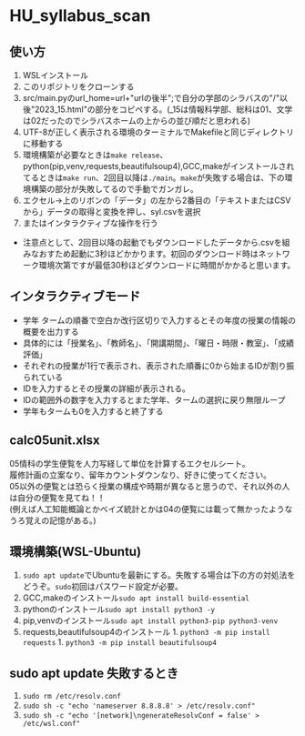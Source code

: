 # HU_syllabus_scan
## 使い方
  1. WSLインストール
  1. このリポジトリをクローンする
  1. src/main.pyのurl_home=url+"urlの後半";で自分の学部のシラバスの"/"以後"2023_15.html"の部分をコピペする。(_15は情報科学部、総科は01、文学は02だったのでシラバスホームの上からの並び順だと思われる)
  1. UTF-8が正しく表示される環境のターミナルでMakefileと同じディレクトリに移動する
  1. 環境構築が必要なときは`make release`、python(pip,venv,requests,beautifulsoup4),GCC,makeがインストールされてるときは`make run`、2回目以降は`./main`。`make`が失敗する場合は、下の環境構築の部分が失敗してるので手動でガンガレ。
  1. エクセル->上のリボンの「データ」の左から2番目の「テキストまたはCSVから」データの取得と変換を押し、syl.csvを選択
  1. またはインタラクティブな操作を行う
  + 注意点として、2回目以降の起動でもダウンロードしたデータから.csvを組みなおすため起動に3秒ほどかかります。初回のダウンロード時はネットワーク環境次第ですが最低30秒ほどダウンロードに時間がかかると思います。
## インタラクティブモード
  + 学年 タームの順番で空白か改行区切りで入力するとその年度の授業の情報の概要を出力する
  + 具体的には「授業名」、「教師名」、「開講期間」、「曜日・時限・教室」、「成績評価」
  + それぞれの授業が1行で表示され、表示された順番に0から始まるIDが割り振られている
  + IDを入力するとその授業の詳細が表示される。
  + IDの範囲外の数字を入力するとまた学年、タームの選択に戻り無限ループ
  + 学年もタームも0を入力すると終了する
## calc05unit.xlsx
  05情科の学生便覧を人力写経して単位を計算するエクセルシート。  
  履修計画の立案なり、留年カウントダウンなり、好きに使ってください。  
  05以外の便覧とは恐らく授業の構成や時期が異なると思うので、それ以外の人は自分の便覧を見てね！！  
  (例えば人工知能概論とかベイズ統計とかは04の便覧には載って無かったようなうろ覚えの記憶がある。)

## 環境構築(WSL-Ubuntu)
  1. `sudo apt update`でUbuntuを最新にする。失敗する場合は下の方の対処法をどうぞ。`sudo`初回はパスワード設定が必要。
  1. GCC,makeのインストール`sudo apt install build-essential`
  1. pythonのインストール`sudo apt install python3 -y`
  1. pip,venvのインストール`sudo apt install python3-pip python3-venv`
  1. requests,beautifulsoup4のインストール
    1. `python3 -m pip install requests`
    1. `python3 -m pip install beautifulsoup4`

## sudo apt update 失敗するとき
  1. `sudo rm /etc/resolv.conf`
  1. `sudo sh -c "echo 'nameserver 8.8.8.8' > /etc/resolv.conf"`
  1. `sudo sh -c "echo '[network]\ngenerateResolvConf = false' > /etc/wsl.conf"`
